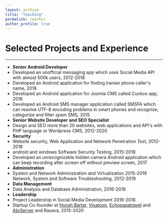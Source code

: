 ```yaml
---
layout: archive
title: "Teaching"
permalink: /works/
author_profile: true
---
```


Selected Projects and Experience
======
------
* **Senior Android Developer**
*    Developed an unofficial messaging app which uses Social Media API with almost 500k users, 2012-2018
*    Developed an Android application for finding Iranian phone caller's name, 2018
*    Developed an Android application for Joomla CMS called Cuckoo app, 2016
*    Developed an Android SMS manager application called SMSFA which can resolve UTF-8 encoding problems in smart phones and recognize, categorize and filter spam SMS, 2015
* **Senior Website Developer and SEO Specialist**
*    Design and SEO more than 20 websites, web applications and API's with PHP language or Wordpress CMS, 2012-2020
* **Security**
*    Website security, Web Application and Network Penetration Test, 2012-2018
*    android and windows Software Security Testing, 2015-2018
*    Developed an unrecognizable hidden camera Android application which can keep recording after screen off without preview screen, 2017
* **Administration**
*    System and Network Administration and Virtualization 2015-2019 Network, System and Software Troubleshooting, 2012-2019
* **Data Management**
*    Data Analysis and Database Administration, 2016-2018
* **Leadership**
*    Project Leadership in Social Media Development 2016-2018
*    Startup Co-founder at [Hoosh Bartar](http://hooshbartar.com), [Visatoon](https://www.visatoon.com), [Echopapatravel](http://wwww.echopapatravel.com) and [AbrServer](https://www.AbrServer.com) and Rasava, 2015-2020

